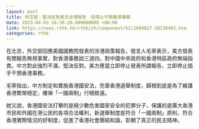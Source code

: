 ```yaml
---
layout: post
title: 外交部：堅決反對美方涉港報告　促停止干預香港事務
date: 2023-04-03 16:36:20.000000000 +08:00
link: https://news.rthk.hk/rthk/ch/component/k2/1694827-20230403.htm
categories: rthk
---
```


在北京，外交部回應美國國務院發表的涉港政策報告，發言人毛寧表示，美方發表有關報告無視事實，對香港事務說三道四，對中國中央政府和香港特區政府無端指責。中方對此強烈不滿、堅決反對。美方應當立即停止發表所謂報告，立即停止插手干預香港事務。

毛寧指出，中方制定和實施香港國安法，完善香港選舉制度，歸根到底是為了維護香港繁榮穩定，確保「一國兩制」行穩致遠。

她又說，香港國安法打擊的是極少數危害國家安全的犯罪分子，保護的是廣大香港市民和外國在港公民的各項合法權利，新選舉制度是符合「一國兩制」原則、符合香港實際情況的好制度，促進了香港社會團結和諧，彰顯了真正的民主精神。
